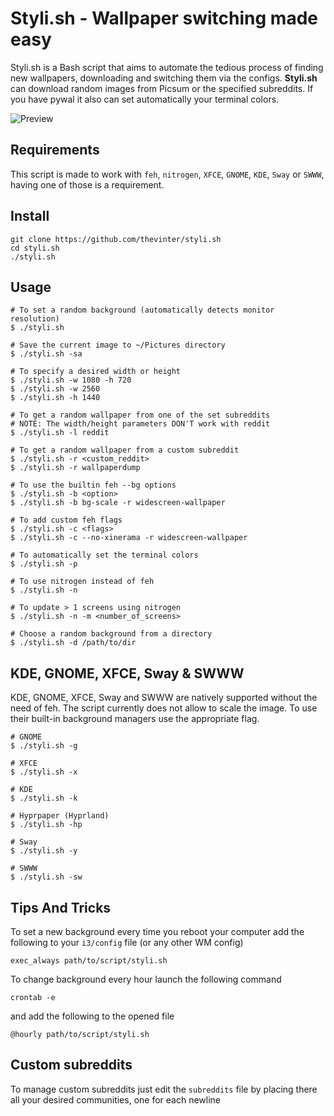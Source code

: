# Styli.sh - Wallpaper switching made easy

Styli.sh is a Bash script that aims to automate the tedious process of finding new wallpapers, downloading and switching them via the configs. **Styli.sh** can download random images from Picsum or the specified subreddits. If you have pywal it also can set automatically your terminal colors.

![Preview](preview.png)

## Requirements

This script is made to work with `feh`, `nitrogen`,
`XFCE`, `GNOME`, `KDE`, `Sway` or `SWWW`, having one of those is a requirement.

## Install

```
git clone https://github.com/thevinter/styli.sh
cd styli.sh
./styli.sh
```

## Usage

```
# To set a random background (automatically detects monitor resolution)
$ ./styli.sh

# Save the current image to ~/Pictures directory
$ ./styli.sh -sa

# To specify a desired width or height
$ ./styli.sh -w 1080 -h 720
$ ./styli.sh -w 2560
$ ./styli.sh -h 1440

# To get a random wallpaper from one of the set subreddits
# NOTE: The width/height parameters DON'T work with reddit
$ ./styli.sh -l reddit

# To get a random wallpaper from a custom subreddit
$ ./styli.sh -r <custom_reddit>
$ ./styli.sh -r wallpaperdump

# To use the builtin feh --bg options
$ ./styli.sh -b <option>
$ ./styli.sh -b bg-scale -r widescreen-wallpaper

# To add custom feh flags
$ ./styli.sh -c <flags>
$ ./styli.sh -c --no-xinerama -r widescreen-wallpaper

# To automatically set the terminal colors
$ ./styli.sh -p

# To use nitrogen instead of feh
$ ./styli.sh -n

# To update > 1 screens using nitrogen
$ ./styli.sh -n -m <number_of_screens>

# Choose a random background from a directory
$ ./styli.sh -d /path/to/dir
```

## KDE, GNOME, XFCE, Sway & SWWW

KDE, GNOME, XFCE, Sway and SWWW are natively supported without the need of feh. The script currently does not allow to scale the image.
To use their built-in background managers use the appropriate flag.

```
# GNOME
$ ./styli.sh -g

# XFCE
$ ./styli.sh -x

# KDE
$ ./styli.sh -k

# Hyprpaper (Hyprland)
$ ./styli.sh -hp

# Sway
$ ./styli.sh -y

# SWWW
$ ./styli.sh -sw

```

## Tips And Tricks

To set a new background every time you reboot your computer add the following to your `i3/config` file (or any other WM config)

```
exec_always path/to/script/styli.sh
```

To change background every hour launch the following command

```
crontab -e
```

and add the following to the opened file

```
@hourly path/to/script/styli.sh
```

## Custom subreddits

To manage custom subreddits just edit the `subreddits` file by placing there all your desired communities, one for each newline
